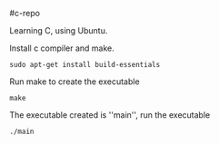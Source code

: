 #c-repo

Learning C, using Ubuntu.

Install c compiler and make.
```
sudo apt-get install build-essentials
```

Run make to create the executable
```
make
```

The executable created is ''main'', run the executable
```
./main
```


